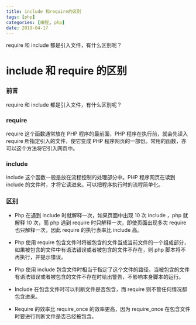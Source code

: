 ```yaml
---
title: include 和require的区别
tags: [php]
categories: [编程, php]
date: 2019-04-17
---
```


require 和 include 都是引入文件，有什么区别呢？

<!--more-->

# include 和 require 的区别

### 前言

require 和 include 都是引入文件，有什么区别呢？

### require

require 这个函数通常放在 PHP 程序的最前面，PHP 程序在执行前，就会先读入 require 所指定引入的文件，使它变成 PHP 程序网页的一部份。常用的函数，亦可以这个方法将它引入网页中。

### include

include 这个函数一般是放在流程控制的处理部分中。PHP 程序网页在读到 include 的文件时，才将它读进来。可以把程序执行时的流程简单化。

### 区别

- Php 在遇到 include 时就解释一次，如果页面中出现 10 次 include ，php 就解释 10 次，而 php 遇到 require 时只解释一次，即使页面出现多次 require 也只解释一次，因此 require 的执行表率比 include 高。
- Php 使用 require 包含文件时将被包含的文件当成当前文件的一个组成部分，如果被包含的文件中有语法错误或者被包含的文件不存在，则 php 脚本将不再执行，并提示错误。

- Php 使用 include 包含文件时相当于指定了这个文件的路径，当被包含的文件有语法错误或者被包含的文件不存在时给出警告，不影响本身脚本的运行。

- Include 在包含文件时可以判断文件是否包含，而 require 则不管任何情况都包含进来。

- Require 的效率比 require_once 的效率更高，因为 require_once 在包含文件时要进行判断文件是否已经被包含。
